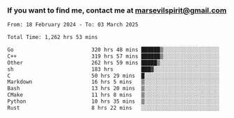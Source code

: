 ### If you want to find me, contact me at marsevilspirit@gmail.com

<!--
**marsevilspirit/marsevilspirit** is a ✨ _special_ ✨ repository because its `README.md` (this file) appears on your GitHub profile.

Here are some ideas to get you started:

- 🔭 I’m currently working on ...
- 🌱 I’m currently learning ...
- 👯 I’m looking to collaborate on ...
- 🤔 I’m looking for help with ...
- 💬 Ask me about ...
- 📫 How to reach me: ...
- 😄 Pronouns: ...
- ⚡ Fun fact: ...
-->
<!--START_SECTION:waka-->

```txt
From: 18 February 2024 - To: 03 March 2025

Total Time: 1,262 hrs 53 mins

Go                         320 hrs 48 mins ██████▒░░░░░░░░░░░░░░░░░░   25.40 %
C++                        319 hrs 57 mins ██████▒░░░░░░░░░░░░░░░░░░   25.33 %
Other                      262 hrs 59 mins █████▒░░░░░░░░░░░░░░░░░░░   20.82 %
sh                         183 hrs         ███▓░░░░░░░░░░░░░░░░░░░░░   14.49 %
C                          50 hrs 29 mins  █░░░░░░░░░░░░░░░░░░░░░░░░   04.00 %
Markdown                   16 hrs 5 mins   ▒░░░░░░░░░░░░░░░░░░░░░░░░   01.27 %
Bash                       13 hrs 20 mins  ▒░░░░░░░░░░░░░░░░░░░░░░░░   01.06 %
CMake                      11 hrs 8 mins   ▒░░░░░░░░░░░░░░░░░░░░░░░░   00.88 %
Python                     10 hrs 35 mins  ▒░░░░░░░░░░░░░░░░░░░░░░░░   00.84 %
Rust                       8 hrs 22 mins   ░░░░░░░░░░░░░░░░░░░░░░░░░   00.66 %
```

<!--END_SECTION:waka-->

